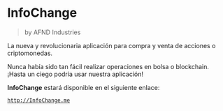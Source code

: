 # InfoChange

> by AFND Industries

La nueva y revolucionaria aplicación para compra y venta
de acciones o criptomonedas.

Nunca había sido tan fácil realizar
operaciones en bolsa o blockchain. ¡Hasta un ciego podría
usar nuestra aplicación!

**InfoChange** estará disponible en el siguiente enlace:

[`http://InfoChange.me`](http://InfoChange.me)
